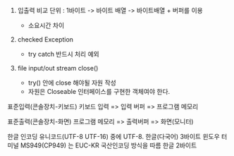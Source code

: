 1. 입출력 비교
    단위 : 1바이트 -> 바이트 배열 -> 바이트배열 + 버퍼를 이용
    - 소요시간 차이

2. checked Exception
    - try catch 반드시 처리 예외

3. file input/out stream close()    
    - try() 안에 close 해야될 자원 작성
    - 자원은 Closeable 인터페이스를 구현한 객체여야 한다.


표준입력(콘솔장치-키보드)
키보드 입력 => 입력 버퍼 => 프로그램 메모리

표준출력(콘솔장치-화면)
프로그램 메모리 => 출력버퍼 =>  화면(모니터)

한글 인코딩
유니코드(UTF-8 UTF-16) 중에 UTF-8. 한글(다국어) 3바이트
윈도우 터미널 MS949(CP949) 는 EUC-KR 국산인코딩 방식을 따름
한글 2바이트 
